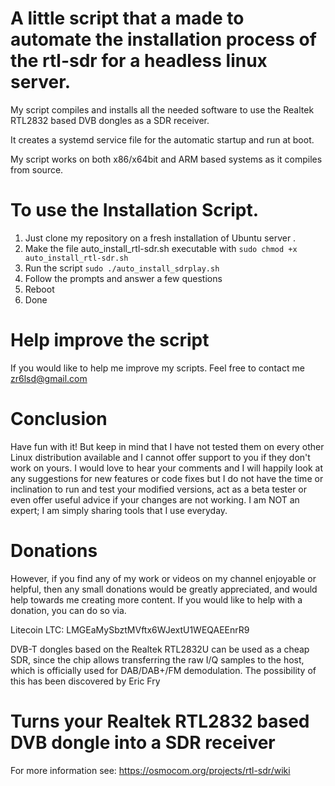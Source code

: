 # A little script that a made to automate the installation process of the rtl-sdr for a headless linux server.

My script compiles and installs all the needed software to use the Realtek RTL2832 based DVB dongles as a SDR receiver.   

It creates a systemd service file for the automatic startup and run at boot.

My script works on both x86/x64bit and ARM based systems as it compiles from source.

# To use the Installation Script.

1. Just clone my repository on a fresh installation of Ubuntu server . 
2. Make the file auto_install_rtl-sdr.sh executable with ```sudo chmod +x auto_install_rtl-sdr.sh ```
3. Run the script ```sudo ./auto_install_sdrplay.sh```
4. Follow the prompts and answer a few questions
5. Reboot
6. Done 

# Help improve the script

If you would like to help me improve my scripts. Feel free to contact me zr6lsd@gmail.com

# Conclusion

Have fun with it! But keep in mind that I have not tested them on every other Linux distribution available and I cannot offer support to you if they don't work on yours. I would love to hear your comments and I will happily look at any suggestions for new features or code fixes but I do not have the time or inclination to run and test your modified versions, act as a beta tester or even offer useful advice if your changes are not working. I am NOT an expert; I am simply sharing tools that I use everyday.

# Donations

However, if you find any of my work or videos on my channel enjoyable or helpful, then any small donations would be greatly appreciated, and would help towards me creating more content. If you would like to help with a donation, you can do so via.

Litecoin LTC: LMGEaMySbztMVftx6WJextU1WEQAEEnrR9


DVB-T dongles based on the Realtek RTL2832U can be used as a cheap SDR, since the chip allows transferring the raw I/Q samples to the host, which is officially used for DAB/DAB+/FM demodulation. The possibility of this has been discovered by Eric Fry

Turns your Realtek RTL2832 based DVB dongle into a SDR receiver
======================================================================

For more information see:
https://osmocom.org/projects/rtl-sdr/wiki



